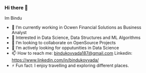 ### Hi there 👋

Im Bindu

- 🔭 I’m currently working in Ocwen Financial Solutions as Business Analyst
- 🌱 Interested in Data Science, Data Structures and ML Algorithms
- 👯 I’m looking to collaborate on OpenSource Projects
- 🤔 I’m actively looking for opputunities in Data Science 
- 📫 How to reach me: bindukovvada187@gmail.com Linkedin: https://www.linkedin.com/in/bindukovvada/
- ⚡ Fun fact: I enjoy travelling and exploring different places.

